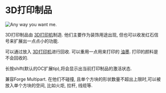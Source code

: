 # 3D打印制品

![Any way you want me.](block:OpenComputers:print)

3D打印制品由 [3D打印机](printer.md)制造. 他们主要作为装饰用途出现, 但也可以收发红石信号来扩展出一点点小的功能.

可以通过放入 [3D打印机](printer.md)进行回收. 可以重用一点用来打印的 [油墨](../item/chamelium.md). 打印的颜料是不会回收的.

长按shift(默认的OC扩展tip),将会显示出当前打印制品的激活状态.

兼容Forge Multipart. 在他们不碰撞, 且单个方块的形状数量不超出上限时,可以被放入单个方块的空间, 比如火炬, 拉杆, 线缆等.
